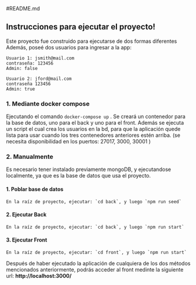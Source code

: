 #README.md

## Instrucciones para ejecutar el proyecto!

Este proyecto fue construido para ejecutarse de dos formas diferentes
Además, poseé dos usuarios para ingresar a la app:

    Usuario 1: jsmith@mail.com
    contraseña: 123456
    Admin: false

    Usuario 2: jford@mail.com
    contraseña 123456
    Admin: true

### 1. Mediante docker compose

Ejecutando el comando `docker-compose up` . Se creará un contenedor para la base de datos, uno para el back y uno para el front. Además se ejecuta un script el cual crea los usuarios en la bd, para que la aplicación quede lista para usar cuando los tres contenedores anteriores estén arriba.
(se necesita disponibilidad en los puertos: 27017, 3000, 30001 )

### 2. Manualmente

Es necesario tener instalado previamente mongoDB, y ejecutandose localmente, ya que es la base de datos que usa el proyecto.

#### 1. Poblar base de datos
    En la raíz de proyecto, ejecutar: `cd back`, y luego `npm run seed`

#### 2. Ejecutar Back
    En la raíz de proyecto, ejecutar: `cd back`, y luego `npm run start`

#### 3. Ejecutar Front
    En la raíz de proyecto, ejecutar: `cd front`, y luego `npm run start`


Después de haber ejecutado la aplicación de cualquiera de los dos métodos mencionados anteriormente, podrás acceder al front medinte la siguiente url:  **http://localhost:3000/** 